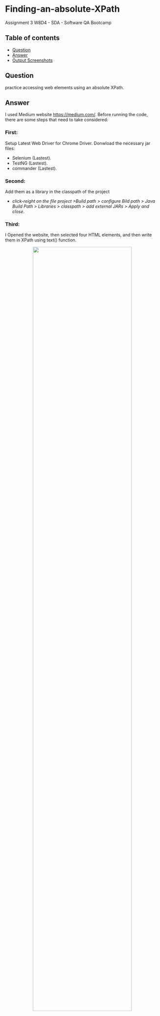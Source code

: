 # Finding-an-absolute-XPath
Assignment 3 W8D4 - SDA - Software QA Bootcamp

## Table of contents
* [Question](#question)
* [Answer](#answer)
* [Output Screenshots](#output-screenshots)


## Question
 practice accessing web elements using an absolute XPath.
 
## Answer
I used Medium website https://medium.com/.
Before running the code, there are some steps that need to take considered:


### First:
Setup Latest Web Driver for Chrome  Driver.
Donwload the necessary jar files:
- Selenium (Lastest).
- TestNG (Lastest).
- commander (Lastest).

### Second:
Add them as a library in the classpath of the project
- _click-reight on the file project >Build path > configure Bild path > Java Build Path > Libraries > classpath > add external JARs > Apply and close_.

### Third:
I Opened the website, then selected four HTML elements, and then write them in XPath using text() function.

<p align="center">
<img src="https://user-images.githubusercontent.com/48597284/181364331-6d3f33d8-3a9f-444e-8512-e01cb393eba2.png" width=80% height=80%>
</p>



## Output Screenshots:

<p align="center">
<img src="https://user-images.githubusercontent.com/48597284/181364423-f6fd87b4-8baf-4103-a246-06f93d697df8.png" width=80% height=80%>


https://user-images.githubusercontent.com/48597284/181364684-b85557fa-b86f-4b34-a449-bdc979d19c7e.mp4


</p>
